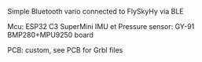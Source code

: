 Simple Bluetooth vario connected to FlySkyHy via BLE

Mcu: ESP32 C3 SuperMini
IMU et Pressure sensor: GY-91 BMP280+MPU9250 board

PCB: custom, see PCB for Grbl files
